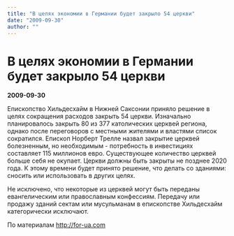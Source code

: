 ```yaml
---
title: "В целях экономии в Германии будет закрыло 54 церкви"
date: "2009-09-30"
author: ""
---
```


# В целях экономии в Германии будет закрыло 54 церкви

**2009-09-30** 

Епископство Хильдесхайм в Нижней Саксонии приняло решение в целях сокращения расходов закрыть 54 церкви. Изначально планировалось закрыть 80 из 377 католических церквей региона, однако после переговоров с местными жителями и властями список сократился. Епископ Норберт Трелле назвал закрытие церквей болезненным, но необходимым - потребность в инвестициях составляет 115 миллионов евро. Существующее количество церквей больше себя не окупает. Церкви должны быть закрыты не позднее 2020 года. К этому времени будет принято решение, что делать со зданиями: сносить или использовать в других целях.

Не исключено, что некоторые из церквей могут быть переданы евангелическим или православным конфессиям. Передачу или продажу зданий сектам или мусульманам в епископстве Хильдесхайм категорически исключают.

По материалам http://for-ua.com